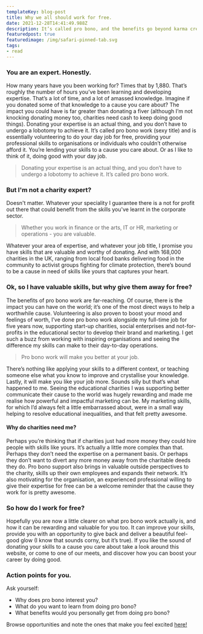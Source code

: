 ```yaml
---
templateKey: blog-post
title: Why we all should work for free.
date: 2021-12-28T14:41:49.988Z
description: It’s called pro bono, and the benefits go beyond karma credits.
featuredpost: true
featuredimage: /img/safari-pinned-tab.svg
tags:
- read
---
```

### You are an expert. Honestly.

How many years have you been working for? Times that by 1,880. That’s roughly the number of hours you’ve been learning and developing expertise. That’s a lot of time, and a lot of amassed knowledge. Imagine if you donated some of that knowledge to a cause you care about? The impact you could have is far greater than donating a fiver (although I’m not knocking donating money too, charities need cash to keep doing good things).  Donating your expertise is an actual thing, and you don’t have to undergo a lobotomy to achieve it. It’s called pro bono work (sexy title) and is essentially volunteering to do your day job for free, providing your professional skills to organisations or individuals who couldn’t otherwise afford it. You’re lending your skills to a cause you care about. Or as I like to think of it, doing good with your day job.

> Donating your expertise is an actual thing, and you don’t have to undergo a lobotomy to achieve it. It’s called pro bono work.

### But I'm not a charity expert?

Doesn't matter. Whatever your speciality I guarantee there is a not for profit out there that could benefit from the skills you've learnt in the corporate sector. 

> Whether you work in finance or the arts, IT or HR, marketing or operations - you are valuable.

Whatever your area of expertise, and whatever your job title, I promise you have skills that are valuable and worthy of donating. And with 168,000 charities in the UK, ranging from local food banks delivering food in the community to activist groups fighting for climate protection, there’s bound to be a cause in need of skills like yours that captures your heart. 

### Ok, so I have valuable skills, but why give them away for free?

The benefits of pro bono work are far-reaching. Of course, there is the impact you can have on the world; it’s one of the most direct ways to help a worthwhile cause. Volunteering is also proven to boost your mood and feelings of worth, I’ve done pro bono work alongside my full-time job for five years now, supporting start-up charities, social enterprises and not-for-profits in the educational sector to develop their brand and marketing. I get such a buzz from working with inspiring organisations and seeing the difference my skills can make to their day-to-day operations. 

> Pro bono work will make you better at your job.

There’s nothing like applying your skills to a different context, or teaching someone else what you know to improve and crystallise your knowledge. Lastly, it will make you like your job more. Sounds silly but that’s what happened to me. Seeing the educational charities I was supporting better communicate their cause to the world was hugely rewarding and made me realise how powerful and impactful marketing can be.  My marketing skills, for which I’d always felt a little embarrassed about, were in a small way helping to resolve educational inequalities, and that felt pretty awesome.

#### Why do charities need me?

Perhaps you’re thinking that if charities just had more money they could hire people with skills like yours. It’s actually a little more complex than that. Perhaps they don’t need the expertise on a permanent basis. Or perhaps they don’t want to divert any more money away from the charitable deeds they do. Pro bono support also brings in valuable outside perspectives to the charity, skills up their own employees and expands their network.  It’s also motivating for the organisation, an experienced professional willing to give their expertise for free can be a welcome reminder that the cause they work for is pretty awesome.

### So how do I work for free?

Hopefully you are now a little clearer on what pro bono work actually is, and how it can be rewarding and valuable for you too. It can improve your skills, provide you with an opportunity to give back and deliver a beautiful feel-good glow (I know that sounds corny, but it’s true). If you like the sound of donating your skills to a cause you care about take a look around this website, or come to one of our meets, and discover how you can boost your career by doing good.

### Action points for you.

Ask yourself:

* Why does pro bono interest you? 
* What do you want to learn from doing pro bono?
* What benefits would you personally get from doing pro bono?

Browse opportunities and note the ones that make you feel excited [here!](https://reachvolunteering.org.uk/)